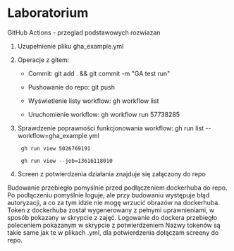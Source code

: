 # Laboratorium

GitHub Actions - przeglad podstawowych rozwiazan

1. Uzupełnienie pliku gha_example.yml

2. Operacje z gitem: 
    - Commit: 
        git add . && git commit -m "GA test run"

    - Pushowanie do repo:
        git push

    - Wyświetlenie listy workflow:
        gh workflow list
    
    - Uruchomienie workflow:
        gh workflow run 57738285

3. Sprawdzenie poprawności funkcjonowania workflow:
        gh run list --workflow=gha_example.yml

        gh run view 5026769191

        gh run view --job=13616118010

4. Screen z potwierdzenia działania znajduje się załączony do repo

Budowanie przebiegło pomyślnie przed podłączeniem dockerhuba do repo.
Po podłączeniu pomyślnie loguje, ale przy budowaniu występuje błąd autoryzacji, a co za tym idzie nie mogę wrzucić obrazów na dockerhuba.
Token z dockerhuba został wygenerowany z pełnymi uprawnieniami, w sposób pokazany w skrypcie z zajęć.
Logowanie do dockera przebiegło poleceniem pokazanym w skrypcie z potwierdzeniem 
Nazwy tokenów są takie same jak te w plikach .yml, dla potwierdzenia dołączam screeny do repo.
